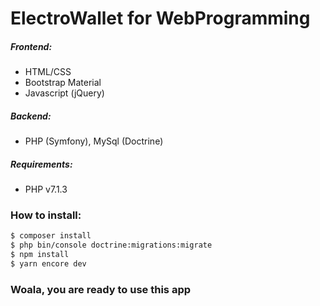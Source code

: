 # ElectroWallet for WebProgramming
##### Frontend:
- HTML/CSS
- Bootstrap Material
- Javascript (jQuery)
##### Backend:
- PHP (Symfony), MySql (Doctrine)
##### Requirements:
- PHP v7.1.3
### How to install:
```sh
$ composer install
$ php bin/console doctrine:migrations:migrate
$ npm install
$ yarn encore dev
```
### Woala, you are ready to use this app